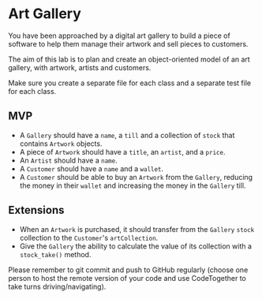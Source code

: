 # Art Gallery

You have been approached by a digital art gallery to build a piece of software to help them manage their artwork and sell pieces to customers. 

The aim of this lab is to plan and create an object-oriented model of an art gallery, with artwork, artists and customers.

Make sure you create a separate file for each class and a separate test file for each class.

## MVP
 - A `Gallery` should have a `name`, a `till` and a collection of `stock` that contains `Artwork` objects.
 - A piece of `Artwork` should have a `title`, an `artist`, and a `price`.
 - An `Artist` should have a `name`.
 - A `Customer` should have a `name` and a `wallet`.
 - A `Customer` should be able to buy an `Artwork` from the `Gallery`, reducing the money in their `wallet` and increasing the money in the `Gallery` till. 

 ## Extensions
 - When an `Artwork` is purchased, it should transfer from the `Gallery` `stock` collection to the `Customer`'s `artCollection`.
 - Give the `Gallery` the ability to calculate the value of its collection with a `stock_take()` method.

 
Please remember to git commit and push to GitHub regularly (choose one person to host the remote version of your code and use CodeTogether to take turns driving/navigating).

